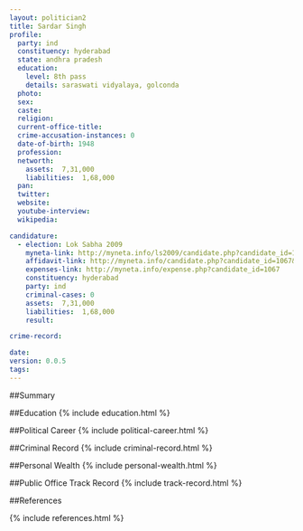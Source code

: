 ```yaml
---
layout: politician2
title: Sardar Singh
profile: 
  party: ind
  constituency: hyderabad
  state: andhra pradesh
  education: 
    level: 8th pass
    details: saraswati vidyalaya, golconda
  photo: 
  sex: 
  caste: 
  religion: 
  current-office-title: 
  crime-accusation-instances: 0
  date-of-birth: 1948
  profession: 
  networth: 
    assets:  7,31,000
    liabilities:  1,68,000
  pan: 
  twitter: 
  website: 
  youtube-interview: 
  wikipedia: 

candidature: 
  - election: Lok Sabha 2009
    myneta-link: http://myneta.info/ls2009/candidate.php?candidate_id=1067
    affidavit-link: http://myneta.info/candidate.php?candidate_id=1067&scan=original
    expenses-link: http://myneta.info/expense.php?candidate_id=1067
    constituency: hyderabad 
    party: ind
    criminal-cases: 0
    assets:  7,31,000
    liabilities:  1,68,000
    result:  

crime-record: 

date: 
version: 0.0.5
tags: 
---
```

##Summary


##Education
{% include education.html %}


##Political Career
{% include political-career.html %}


##Criminal Record
{% include criminal-record.html %}


##Personal Wealth
{% include personal-wealth.html %}


##Public Office Track Record
{% include track-record.html %}


##References


{% include references.html %}